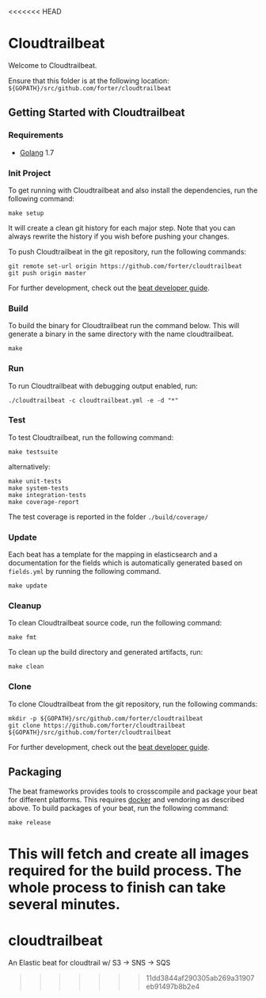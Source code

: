 <<<<<<< HEAD
# Cloudtrailbeat

Welcome to Cloudtrailbeat.

Ensure that this folder is at the following location:
`${GOPATH}/src/github.com/forter/cloudtrailbeat`

## Getting Started with Cloudtrailbeat

### Requirements

* [Golang](https://golang.org/dl/) 1.7

### Init Project
To get running with Cloudtrailbeat and also install the
dependencies, run the following command:

```
make setup
```

It will create a clean git history for each major step. Note that you can always rewrite the history if you wish before pushing your changes.

To push Cloudtrailbeat in the git repository, run the following commands:

```
git remote set-url origin https://github.com/forter/cloudtrailbeat
git push origin master
```

For further development, check out the [beat developer guide](https://www.elastic.co/guide/en/beats/libbeat/current/new-beat.html).

### Build

To build the binary for Cloudtrailbeat run the command below. This will generate a binary
in the same directory with the name cloudtrailbeat.

```
make
```


### Run

To run Cloudtrailbeat with debugging output enabled, run:

```
./cloudtrailbeat -c cloudtrailbeat.yml -e -d "*"
```


### Test

To test Cloudtrailbeat, run the following command:

```
make testsuite
```

alternatively:
```
make unit-tests
make system-tests
make integration-tests
make coverage-report
```

The test coverage is reported in the folder `./build/coverage/`

### Update

Each beat has a template for the mapping in elasticsearch and a documentation for the fields
which is automatically generated based on `fields.yml` by running the following command.

```
make update
```


### Cleanup

To clean  Cloudtrailbeat source code, run the following command:

```
make fmt
```

To clean up the build directory and generated artifacts, run:

```
make clean
```


### Clone

To clone Cloudtrailbeat from the git repository, run the following commands:

```
mkdir -p ${GOPATH}/src/github.com/forter/cloudtrailbeat
git clone https://github.com/forter/cloudtrailbeat ${GOPATH}/src/github.com/forter/cloudtrailbeat
```


For further development, check out the [beat developer guide](https://www.elastic.co/guide/en/beats/libbeat/current/new-beat.html).


## Packaging

The beat frameworks provides tools to crosscompile and package your beat for different platforms. This requires [docker](https://www.docker.com/) and vendoring as described above. To build packages of your beat, run the following command:

```
make release
```

This will fetch and create all images required for the build process. The whole process to finish can take several minutes.
=======
# cloudtrailbeat
An Elastic beat for cloudtrail w/ S3 -> SNS -> SQS
>>>>>>> 11dd3844af290305ab269a31907eb91497b8b2e4
